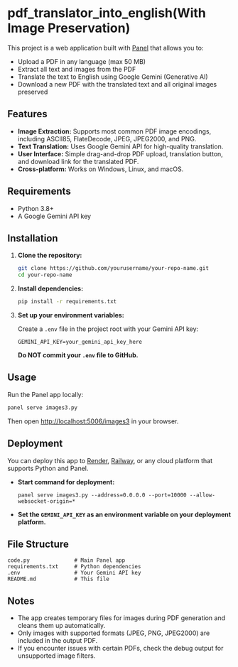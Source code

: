 # pdf_translator_into_english(With Image Preservation)

This project is a web application built with [Panel](https://panel.holoviz.org/) that allows you to:

- Upload a PDF in any language (max 50 MB)
- Extract all text and images from the PDF
- Translate the text to English using Google Gemini (Generative AI)
- Download a new PDF with the translated text and all original images preserved

## Features

- **Image Extraction:** Supports most common PDF image encodings, including ASCII85, FlateDecode, JPEG, JPEG2000, and PNG.
- **Text Translation:** Uses Google Gemini API for high-quality translation.
- **User Interface:** Simple drag-and-drop PDF upload, translation button, and download link for the translated PDF.
- **Cross-platform:** Works on Windows, Linux, and macOS.

## Requirements

- Python 3.8+
- A Google Gemini API key

## Installation

1. **Clone the repository:**

    ```sh
    git clone https://github.com/yourusername/your-repo-name.git
    cd your-repo-name
    ```

2. **Install dependencies:**

    ```sh
    pip install -r requirements.txt
    ```

3. **Set up your environment variables:**

    Create a `.env` file in the project root with your Gemini API key:

    ```
    GEMINI_API_KEY=your_gemini_api_key_here
    ```

    **Do NOT commit your `.env` file to GitHub.**

## Usage

Run the Panel app locally:

```sh
panel serve images3.py
```

Then open [http://localhost:5006/images3](http://localhost:5006/images3) in your browser.

## Deployment

You can deploy this app to [Render](https://render.com), [Railway](https://railway.app), or any cloud platform that supports Python and Panel.

- **Start command for deployment:**
    ```
    panel serve images3.py --address=0.0.0.0 --port=10000 --allow-websocket-origin=*
    ```
- **Set the `GEMINI_API_KEY` as an environment variable on your deployment platform.**

## File Structure

```
code.py              # Main Panel app
requirements.txt     # Python dependencies
.env                 # Your Gemini API key
README.md            # This file
```

## Notes

- The app creates temporary files for images during PDF generation and cleans them up automatically.
- Only images with supported formats (JPEG, PNG, JPEG2000) are included in the output PDF.
- If you encounter issues with certain PDFs, check the debug output for unsupported image filters.
